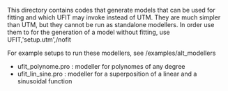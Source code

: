 This directory contains codes that generate models that can be used for fitting and which UFIT may invoke instead of UTM. They are much simpler than UTM, but they cannot be run as standalone modellers. In order use them to for the generation of a model without fitting, use UFIT,'setup.utm',/nofit

For example setups to run these modellers, see /examples/alt_modellers

- ufit_polynome.pro : modeller for polynomes of any degree
- ufit_lin_sine.pro : modeller for a superposition of a linear and a sinusoidal function

